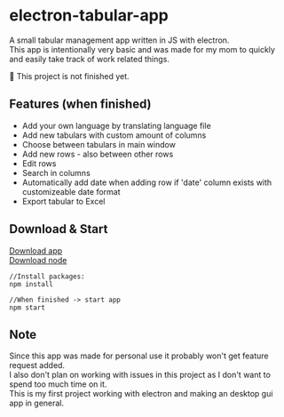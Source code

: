 # electron-tabular-app
A small tabular management app written in JS with electron.  
This app is intentionally very basic and was made for my mom to quickly and easily take track of work related things.

🚧 This project is not finished yet.

## Features (when finished)
* Add your own language by translating language file
* Add new tabulars with custom amount of columns
* Choose between tabulars in main window
* Add new rows - also between other rows
* Edit rows
* Search in columns
* Automatically add date when adding row if 'date' column exists with customizeable date format
* Export tabular to Excel

## Download & Start

[Download app](https://github.com/HerrEurobeat/electron-tabular-app/archive/master.zip)  
[Download node](https://nodejs.org)  

```
//Install packages:
npm install

//When finished -> start app
npm start
```

## Note
Since this app was made for personal use it probably won't get feature request added.  
I also don't plan on working with issues in this project as I don't want to spend too much time on it.  
This is my first project working with electron and making an desktop gui app in general.  
